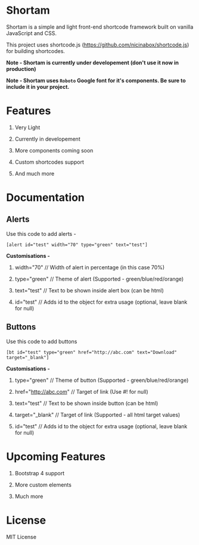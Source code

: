 # Shortam

Shortam is a simple and light front-end shortcode framework built on vanilla JavaScript and CSS. 

This project uses shortcode.js (https://github.com/nicinabox/shortcode.js) for building shortcodes.

<b>Note - Shortam is currently under developement (don't use it now in production)</b>

<b>Note - Shortam uses ```Roboto``` Google font for it's components. Be sure to include it in your project.</b>

# Features

1) Very Light

2) Currently in developement

3) More components coming soon

4) Custom shortcodes support

5) And much more

# Documentation

## Alerts

Use this code to add alerts -

```
[alert id="test" width="70" type="green" text="test"]
```

<B>Customisations -</b>

1) width="70" // Width of alert in percentage (in this case 70%)

2) type="green" // Theme of alert (Supported - green/blue/red/orange)

3) text="test" // Text to be shown inside alert box (can be html)

4) id="test" // Adds id to the object for extra usage (optional, leave blank for null)

## Buttons

Use this code to add buttons

```
[bt id="test" type="green" href="http://abc.com" text="Download" target="_blank"]
```
<B>Customisations -</b>

1) type="green" // Theme of button (Supported - green/blue/red/orange)

2) href="http://abc.com" // Target of link (Use #! for null)

3) text="test" // Text to be shown inside button (can be html)

4) target="_blank" // Target of link (Supported - all html target values)

5) id="test" // Adds id to the object for extra usage (optional, leave blank for null)

# Upcoming Features

1) Bootstrap 4 support

2) More custom elements

3) Much more

# License

MIT License
